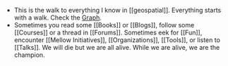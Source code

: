 - This is the walk to everything I know in [[geospatial]]. Everything starts with a walk. Check the [Graph](https://bkavlak.github.io/layperson-into-geospatial/#/graph).
- Sometimes you read some [[Books]] or [[Blogs]], follow some [[Courses]] or a thread in [[Forums]]. Sometimes eek for [[Fun]], encounter [[Mellow Initiatives]], [[Organizations]], [[Tools]], or listen to [[Talks]]. We will die but we are all alive. While we are alive, we are the champion.